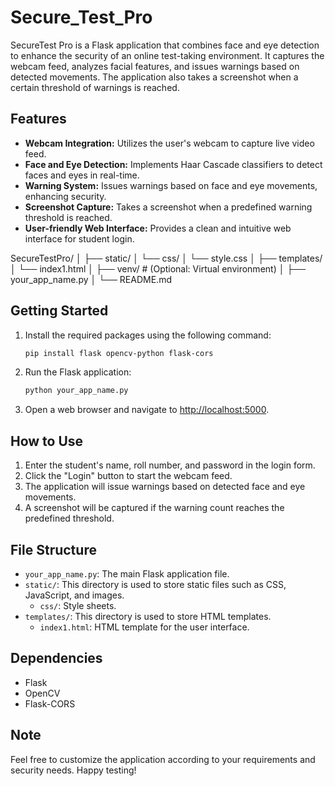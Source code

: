 # Secure_Test_Pro

SecureTest Pro is a Flask application that combines face and eye detection to enhance the security of an online test-taking environment. It captures the webcam feed, analyzes facial features, and issues warnings based on detected movements. The application also takes a screenshot when a certain threshold of warnings is reached.

## Features

- **Webcam Integration:** Utilizes the user's webcam to capture live video feed.
- **Face and Eye Detection:** Implements Haar Cascade classifiers to detect faces and eyes in real-time.
- **Warning System:** Issues warnings based on face and eye movements, enhancing security.
- **Screenshot Capture:** Takes a screenshot when a predefined warning threshold is reached.
- **User-friendly Web Interface:** Provides a clean and intuitive web interface for student login.





SecureTestPro/
│
├── static/
│ └── css/
│ └── style.css
│
├── templates/
│ └── index1.html
│
├── venv/ # (Optional: Virtual environment)
│
├── your_app_name.py
│
└── README.md






## Getting Started

1. Install the required packages using the following command:

    ```bash
    pip install flask opencv-python flask-cors
    ```

2. Run the Flask application:

    ```bash
    python your_app_name.py
    ```

3. Open a web browser and navigate to [http://localhost:5000](http://localhost:5000).

## How to Use

1. Enter the student's name, roll number, and password in the login form.
2. Click the "Login" button to start the webcam feed.
3. The application will issue warnings based on detected face and eye movements.
4. A screenshot will be captured if the warning count reaches the predefined threshold.

## File Structure

- `your_app_name.py`: The main Flask application file.
- `static/`: This directory is used to store static files such as CSS, JavaScript, and images.
    - `css/`: Style sheets.
- `templates/`: This directory is used to store HTML templates.
    - `index1.html`: HTML template for the user interface.

## Dependencies

- Flask
- OpenCV
- Flask-CORS




## Note


Feel free to customize the application according to your requirements and security needs. Happy testing!






